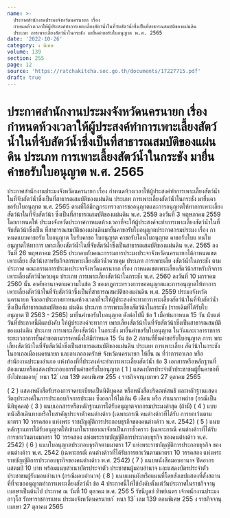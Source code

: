 ```yaml
---
name: >-
  ประกาศสำนักงานประมงจังหวัดนครนายก เรื่อง
  กำหนดห้วงเวลาให้ผู้ประสงค์ทำการเพาะเลี้ยงสัตว์น้ำในที่จับสัตว์น้ำซึ่งเป็นที่สาธารณสมบัติของแผ่นดิน
  ประเภท การเพาะเลี้ยงสัตว์น้ำในกระชัง มายื่นคำขอรับใบอนุญาต พ.ศ. 2565
date: '2022-10-26'
category: ง พิเศษ
volume: 139
section: 255
page: 12
source: 'https://ratchakitcha.soc.go.th/documents/17227715.pdf'
draft: true
---
```


# ประกาศสำนักงานประมงจังหวัดนครนายก เรื่อง กำหนดห้วงเวลาให้ผู้ประสงค์ทำการเพาะเลี้ยงสัตว์น้ำในที่จับสัตว์น้ำซึ่งเป็นที่สาธารณสมบัติของแผ่นดิน ประเภท การเพาะเลี้ยงสัตว์น้ำในกระชัง มายื่นคำขอรับใบอนุญาต พ.ศ. 2565

ประกาศสำนักงานประมงจังหวัดนครนายก เรื่อง กำหนดห้วงเวลาให้ผู้ประสงค์ทำการเพาะเลี้ยงสัตว์น้ำในที่จับสัตว์น้ำซึ่งเป็นที่สาธารณสมบัติของแผ่นดิน ประเภท การเพาะเลี้ยงสัตว์น้ำในกระชัง มายื่นคาขอรับใบอนุญาต พ.ศ. 2565 ตามที่ได้มีกฎกระทรวงการขออนุญาตและการอนุญาตให้ทาการเพาะเลี้ยงสัตว์น้าในที่จับสัตว์น้า ซึ่งเป็นที่สาธารณสมบัติของแผ่นดิน พ.ศ. 2559 ลงวันที่ 3 พฤษภาคม 2559 โดยกาหนดให้ ประมงจังหวัดประกาศกาหนดห้วงเวลาที่จะให้ผู้ประสงค์จะทำการเพาะเลี้ยงสัตว์น้ำในที่จับสัตว์น้าซึ่งเป็น ที่สาธารณสมบัติของแผ่นดินมายื่นคาขอรับใบอนุญาตประกาศกรมประมง เรื่อง กาหนดแบบคาขอรับ ใบอนุญาต ใบรับคาขอ ใบอนุญาต คาขอรับโอนใบอนุญาต คาขอรับใบแ ทนใบอนุญาตให้ทาการ เพาะเลี้ยงสัตว์น้ำในที่จับสัตว์น้ำซึ่งเป็นสาธารณสมบัติของแผ่นดิน พ.ศ. 2565 ลงวันที่ 26 พฤษภาคม 2565 ประกอบกับคณะกรรมการประมงประจาจังหวัดนครนายกได้กาหนดเขตเพาะเลี้ยง สัตว์น้าสาหรับกิจการเพาะเลี้ยงสัตว์น้ำควบคุม ประเภท การเพาะเลี้ย งสัตว์น้ำในกระชัง ตามประกาศ คณะกรรมการประมงประจาจังหวัดนครนายก เรื่อง กาหนดเขตเพาะเลี้ยงสัตว์น้าสาหรับกิจการ เพาะเลี้ยงสัตว์น้ำควบคุม ประเภท การเพาะเลี้ยงสัตว์น้าในกระชัง พ.ศ. 2560 ลงวันที่ 10 มกราคม 2560 นั้น อาศัยอานาจตามความในข้อ 3 ของกฎกระทรวงการขออนุญาตและการอนุญาตให้ทาการ เพาะเลี้ยงสัตว์น้าในที่จับสัตว์น้าซึ่งเป็นที่สาธารณสมบัติของแผ่นดิน พ.ศ. 2559 ประมงจังหวัด นครนายก จึงออกประกาศกาหนดห้วงเวลาที่จะให้ผู้ประสงค์จะทาการเพาะเลี้ยงสัตว์น้าในที่จับสัตว์น้ำ ซึ่งเป็นที่สาธารณสมบัติของแ ผ่นดิน ประเภท การเพาะเลี้ยงสัตว์น้าในกระชัง (รายเดิมที่ได้รับใบอนุญาต ปี 2563 - 2565) มายื่นคำขอรับใบอนุญาต ดังต่อไปนี้ ข้อ 1 เมื่อพ้นกาหนด 15 วัน นับแต่วันที่ประกาศนี้มีผลบังคับ ให้ผู้ประสงค์จะทาการ เพาะเลี้ยงสัตว์น้าในที่จับสัตว์น้าซึ่งเป็นสาธารณสมบัติของแผ่นดิน ประเภท การเพาะเลี้ยงสัตว์น้า ในกระชัง มายื่นคำขอรับใบอนุญาต ในวันและเวลาราชการ ระยะเวลาการยื่นคำขอตามวรรคหนึ่งให้มีกำหนด 15 วัน ข้อ 2 สถานที่ยื่นคำขอรับใบอนุญาต การเ พาะเลี้ยงสัตว์น้าในที่จับสัตว์น้ำซึ่งเป็นสาธารณสมบัติของแผ่นดิน ประเภท การเพาะเลี้ยง สัตว์น้าในกระชัง ในอาเภอเมืองนครนายก และอาเภอองครักษ์ จังหวัดนครนายก ให้ยื่น ณ ที่ว่าการอาเภอ หรือสำนักงานประมงอำเภอ แห่งท้องที่ที่ประสงค์จะทำการเพาะเลี้ยงสัตว์น้ำ ข้อ 3 เอกสารหรือหลักฐานที่ต้องแนบหรือแสดงประกอบการยื่นคำขอรับใบอนุญาต ( 1 ) แสดงบัตรประจำตัวประชาชนผู้ยื่นคาขอที่ยังไม่หมดอายุ ้ หนา 12 ่ เลม 139 ตอนพิเศษ 255 ง ราชกิจจานุเบกษา 27 ตุลาคม 2565

( 2 ) แสดงหนังสือรับรองการจดทะเบียนเป็นนิติบุคคล หรือหนังสือบริคณห์สนธิ และหลักฐานแสดงวัตถุประสงค์ในการประกอบกิจการประมง ซึ่งออกให้ไม่เกิน 6 เดือน หรือ สำเนาภาพถ่าย (กรณีเป็นนิติบุคคล) ( 3 ) แนบเอกสารหรือหลักฐานการได้รับอนุญาตจากกรมประมงล่าสุด (ถ้ามี) ( 4 ) แบบหนังสือเดินทางหรือใบสาคัญประจาตัวคนต่างด้าว (เฉพาะกรณี คนต่างด้าวที่ได้รับ การยกเว้นตามมาตรา 10 วรรคสอง แห่งพระ ราชบัญญัติการประกอบธุรกิจของคนต่างด้าว พ.ศ. 2542) ( 5 ) แนบหลักฐานการได้รับอนุญาตให้เข้ามาในราชอาณาจักรเป็นการชั่วคราว (เฉพาะกรณี คนต่างด้าวที่ได้รับการยกเว้นตามมาตรา 10 วรรคสอง แห่งพระราชบัญญัติการประกอบธุรกิจ ของคนต่างด้าว พ.ศ. 2542) ( 6 ) แนบใบอนุญาตประกอบธุรกิจตามมาตรา 17 แห่งพระราชบัญญัติการประกอบธุรกิจ ของคนต่างด้าว พ.ศ. 2542 (เฉพาะกรณี คนต่างด้าวที่ได้รับการยกเว้นตามมาตรา 10 วรรคสอง แห่งพระราชบัญญัติการประกอบธุรกิจของคนต่างด้าว พ.ศ. 2542) ( 7 ) แนบหนังสือมอบอานาจ ปิดอากรแสตมป์ 10 บาท พร้อมแนบสาเนาบัตรประจาตัว ประชาชนผู้มอบอำนาจ และแสดงบัตรประจำตัวประชาชนผู้รับมอบอำนาจ (กรณีมอบอำนาจ) ( 8 ) แนบแผนผังหรือแผนที่โดยสังเขปแสดงที่ตั้งสถานที่ที่จะขออนุญาตทำการเพาะเลี้ยงสัตว์น้ำ ข้อ 4 ประกาศนี้ให้ใช้บังคับตั้งแต่วันประกาศในราชกิจจานุ เบกษาเป็นต้นไป ประกาศ ณ วันที่ 10 ตุลาคม พ.ศ. 256 5 รัชนีบูลย์ ทิพย์เนตร เจ้าพนักงานประมงอาวุโส รักษาราชการแทน ประมงจังหวัดนครนายก ้ หนา 13 ่ เลม 139 ตอนพิเศษ 255 ง ราชกิจจานุเบกษา 27 ตุลาคม 2565
